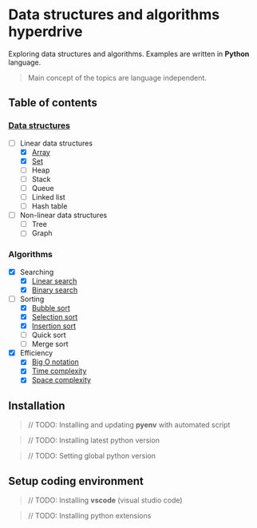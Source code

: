 # Data structures and algorithms hyperdrive
Exploring data structures and algorithms. Examples are written in __Python__ language. 

> Main concept of the topics are language independent.

## Table of contents

### [Data structures](data-structures/data-structures.md)
  - [ ] Linear data structures
    - [x] [Array](data-structures/array.md)
    - [x] [Set](data-structures/set.md)
    - [ ] Heap
    - [ ] Stack
    - [ ] Queue
    - [ ] Linked list
    - [ ] Hash table
  - [ ] Non-linear data structures
    - [ ] Tree
    - [ ] Graph
### Algorithms
  - [x] Searching
    - [x] [Linear search](algorithms/searching/linear-search.md)
    - [x] [Binary search](algorithms/searching/binary-search.md)
  - [ ] Sorting
    - [x] [Bubble sort](algorithms/sorting/bubble-sort.md)
    - [x] [Selection sort](algorithms/sorting/selection-sort.md)
    - [x] [Insertion sort](algorithms/sorting/insertion-sort.md)
    - [ ] Quick sort
    - [ ] Merge sort
  - [x] Efficiency
    - [x] [Big O notation](performance/big-o-notation.md)
    - [x] [Time complexity](performance/time-complexity.md)
    - [x] [Space complexity](performance/space-complexity.md)

## Installation
> // TODO: Installing and updating __pyenv__ with automated script

> // TODO: Installing latest python version

> // TODO: Setting global python version
  
## Setup coding environment
> // TODO: Installing __vscode__ (visual studio code)

> // TODO:  Installing python extensions